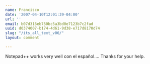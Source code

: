 ```yaml
---
name: Francisco
date: '2007-04-10T12:01:39-04:00'
url: ''
email: b07d316eb750bc5a3bd0e7123b7c2fad
uuid: d0374007-b174-4d61-9d38-e717d8170d74
slug: "/its_all_text_v06/"
layout: comment

---
```


Notepad++ works very well con el español....
Thanks for your help.
